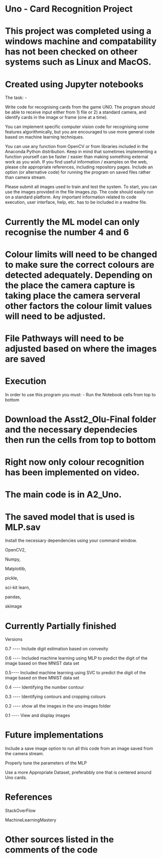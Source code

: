 # Uno - Card Recognition Project

# This project was completed using a windows machine and compatability has not been checked on otheer systems such as Linux and MacOS.

# Created using Jupyter notebooks

The task: - 

Write code for recognising cards from the game UNO. The program should be able to receive input
either from 1) file or 2) a standard camera, and identify cards in the image or frame (one at a time).
  
You can implement specific computer vision code for recognising some features algorithmically, but
you are encouraged to use more general code based on machine learning techniques.  
 
You can use any function from OpenCV or from libraries included in the Anaconda Python distribution.
Keep in mind that sometimes implementing a function yourself can be faster / easier than making
something external work as you wish. If you find useful information / examples on the web, please
cite appropriate references, including repository pages.
Include an option (or alternative code) for running the program on saved files rather than camera
stream.  

Please submit all images used to train and test the system. To start, you can use the images
provided in the file images.zip.
The code should easily run on a standard platform. Any important information related to code
execution, user interface, help, etc. has to be included in a readme file.

# Currently the ML model can only recognise the number 4 and 6 

# Colour limits will need to be changed to make sure the correct colours are detected adequately. Depending on the place the camera capture is taking place the camera serveral other factors the colour limit values will need to be adjusted.

# File Pathways will need to be adjusted based on where the images are saved

# Execution 

In order to use this program you must: - Run the Notebook cells from top to bottom 

# Download the Asst2_Olu-Final folder and the necessary dependecies then run the cells from top to bottom

# Right now only colour recognition has been implemented on video.

# The main code is in A2_Uno. 

# The saved model that is used is MLP.sav

Install the necessary dependencies using your command window. 
  
  OpenCV2,  
  
  Numpy,
    
  Matplotlib,
    
  pickle,
    
  sci-kit learn, 
    
  pandas,
    
  skimage

# Currently Partially finished

Versions 

0.7 ---- Include digit estimation based on convexity
  
0.6 ---- Included machine learning using MLP to predict the digit of the image based on thee MNIST data set
  
0.5---- Included machine learning using SVC to predict the digit of the image based on thee MNIST data set
  
0.4 ---- Identifying the number contour
  
0.3 ---- Identifying contours and cropping colours
  
0.2 ---- show all the images in the uno images folder
  
0.1 ---- View and display images

# Future implementations 

Include a save image option to run all this code from an image saved from the camera stream.

Properly tune the parameters of the MLP 

Use a more Appropriate Dataset, preferabbly one that is centered around Uno cards. 

# References 

StackOverFlow

MachineLearningMastery

# Other sources listed in the comments of the code
